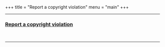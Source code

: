 +++
title = "Report a copyright violation"
menu = "main"
+++

* * *

### [Report a copyright violation](https://github.com/tit8/polimi-elettronica/issues/new?assignees=&labels=Copyright&template=report-violazione-di-copyright.md) 

&nbsp;

* * *